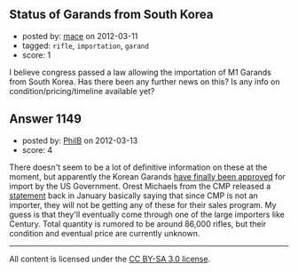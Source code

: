 ## Status of Garands from South Korea

- posted by: [mace](https://stackexchange.com/users/-1/163-mace) on 2012-03-11
- tagged: `rifle`, `importation`, `garand`
- score: 1

<p>I believe congress passed a law allowing the importation of M1 Garands from South Korea. Has there been any further news on this? Is any info on condition/pricing/timeline available yet?</p>



## Answer 1149

- posted by: [PhilB](https://stackexchange.com/users/-1/448-philb) on 2012-03-13
- score: 4

<p>There doesn't seem to be a lot of definitive information on these at the moment, but apparently the Korean Garands <a href="http://www.koreatimes.co.kr/www/news/nation/2012/01/116_103154.html" rel="nofollow">have finally been approved</a> for import by the US Government. Orest Michaels from the CMP released a <a href="http://odcmp.com/Emails/12/Sales012312.htm" rel="nofollow">statement</a> back in January basically saying that since CMP is not an importer, they will not be getting any of these for their sales program. My guess is that they'll eventually come through one of the large importers like Century. Total quantity is rumored to be around 86,000 rifles, but their condition and eventual price are currently unknown.</p>




---

All content is licensed under the [CC BY-SA 3.0 license](https://creativecommons.org/licenses/by-sa/3.0/).

